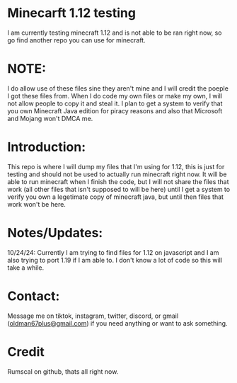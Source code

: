 # Minecarft 1.12 testing
I am currently testing minecraft 1.12 and is not able to be ran right now, so go find another repo you can use for minecraft. 

# NOTE: 
I do allow use of these files sine they aren't mine and I will credit the poeple I got these files from. When I do code my own files or make my own, I will not allow people to copy it and steal it. I plan to get a system to verify that you own Minecraft Java edition for piracy reasons and also that Microsoft and Mojang won't DMCA me. 

# Introduction:
This repo is where I will dump my files that I'm using for 1.12, this is just for testing and should not be used to actually run minecraft right now. It will be able to run minecraft when I finish the code, but I will not share the files that work (all other files that isn't supposed to will be here) until I get a system to verify you own a legetimate copy of minecraft java, but until then files that work won't be here.

# Notes/Updates:
10/24/24: Currently I am trying to find files for 1.12 on javascript and I am also trying to port 1.19 if I am able to. I don't know a lot of code so this will take a while.

# Contact:
Message me on tiktok, instagram, twitter, discord, or gmail (oldman67plus@gmail.com) if you need anything or want to ask something.

# Credit 
Rumscal on github, thats all right now.
